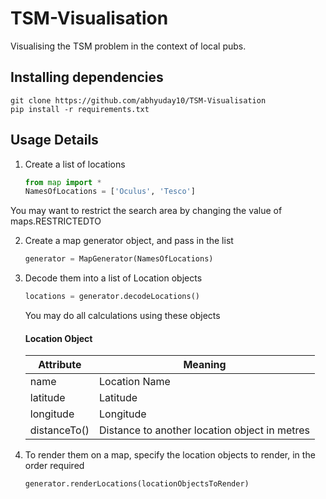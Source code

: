 # TSM-Visualisation
Visualising the TSM problem in the context of local pubs.

## Installing dependencies
```
git clone https://github.com/abhyuday10/TSM-Visualisation
pip install -r requirements.txt
```

## Usage Details

1. Create a list of locations
    ```python
    from map import *
    NamesOfLocations = ['Oculus', 'Tesco']
    ```
You may want to restrict the search area by changing the value of maps.RESTRICTEDTO

2. Create a map generator object, and pass in the list
    ```python
    generator = MapGenerator(NamesOfLocations)
    ```

3. Decode them into a list of Location objects
    ```python
    locations = generator.decodeLocations()
    ```

    You may do all calculations using these objects

    #### Location Object
    | Attribute    | Meaning                                       |
    | ------------ | --------------------------------------------- |
    | name         | Location Name                                 |
    | latitude     | Latitude                                      |
    | longitude    | Longitude                                     |
    | distanceTo() | Distance to another location object in metres |

4. To render them on a map, specify the location objects to render, in the order required
    ```python
    generator.renderLocations(locationObjectsToRender)
    ```

